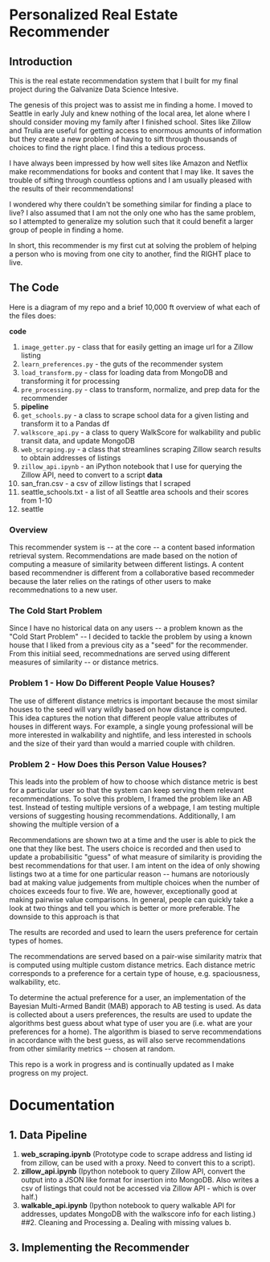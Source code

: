 # Personalized Real Estate Recommender


## Introduction

This is the real estate recommendation system that I built for my final project during the Galvanize Data Science Intesive.

The genesis of this project was to assist me in finding a home. I moved to Seattle in early July and knew nothing of the local area, let alone where I should consider moving my family after I finished school. Sites like Zillow and Trulia are useful for getting access to enormous amounts of information but they create a new problem of having to sift through thousands of choices to find the right place. I find this a tedious process.  

I have always been impressed by how well sites like Amazon and Netflix make recommendations for books and content that I may like. It saves the trouble of sifting through countless options and I am usually pleased with the results of their recommendations!  

I wondered why there couldn't be something similar for finding a place to live? I also assumed that I am not the only one who has the same problem, so I attempted to generalize my solution such that it could benefit a larger group of people in finding a home.  

In short, this recommender is my first cut at solving the problem of helping a person who is moving from one city to another, find the RIGHT place to live.

## The Code
Here is a diagram of my repo and a brief 10,000 ft overview of what each of the files does:

**code**

1. `image_getter.py` - class that for easily getting an image url for a Zillow listing
2. `learn_preferences.py` - the guts of the recommender system 
3. `load_transform.py` - class for loading data from MongoDB and transforming it for processing
4. `pre_processing.py` - class to transform, normalize, and prep data for the recommender
5. **pipeline**
  1. `get_schools.py` - a class to scrape school data for a given listing and transform it to a Pandas df
  2. `walkscore_api.py` - a class to query WalkScore for walkability and public transit data, and update MongoDB
  3. `web_scraping.py` - a class that streamlines scraping Zillow search results to obtain addresses of listings
  4. `zillow_api.ipynb` - an iPython notebook that I use for querying the Zillow API, need to convert to a script **data**
1. san_fran.csv - a csv of zillow listings that I scraped
2. seattle_schools.txt - a list of all Seattle area schools and their scores from 1-10
3. seattle
 


### Overview

This recommender system is -- at the core -- a content based information retrieval system. Recommendations are made based on the notion of computing a measure of similarity between different listings. A content based recommendner is different from a collaborative based recommeder because the later relies on the ratings of other users to make recommednations to a new user. 

### The Cold Start Problem
Since I have no historical data on any users -- a problem known as the "Cold Start Problem" -- I decided to tackle the problem by using a known house that I liked from a previous city as a "seed" for the recommender.  From this initiial seed, recommednations are served using different measures of similarity -- or distance metrics. 

### Problem 1 - How Do Different People Value Houses?
The use of different distance metrics is important because the most similar houses to the seed will vary wildly based on how distance is computed. This idea captures the notion that different people value attributes of houses in different ways. For example, a single young professional will be more interested in walkability and nightlife, and less interested in schools and the size of their yard than would a married couple with children.   

### Problem 2 - How Does this Person Value Houses?
This leads into the problem of how to choose which distance metric is best for a particular user so that the system can keep serving them relevant recommendations. To solve this problem, I framed the problem like an AB test. Instead of testing multiple versions of a webpage, I am testing multiple versions of suggesting housing recommendations. Additionally, I am showing the multiple version of a  

Recommendations are shown two at a time and the user is able to pick the one that they like best. The users choice is recorded and then used to update a probabilisitic "guess" of what measure of similarity is providing the best recommendations for that user. I am intent on the idea of only showing listings two at a time for one particular reason -- humans are notoriously bad at making value judgements from multiple choices when the number of choices exceeds four to five. We are, however, exceptionally good at making pairwise value comparisons. In general, people can quickly take a look at two things and tell you which is better or more preferable. The downside to this approach is that     



The results are recorded and used to learn the users preference for certain types of homes. 

The recommendations are served based on a pair-wise similarity matrix that is computed using multiple custom distance metrics. Each distance metric corresponds to a preference for a certain type of house, e.g. spaciousness, walkability, etc. 

To determine the actual preference for a user, an implementation of the Bayesian Multi-Armed Bandit (MAB) apporach to AB testing is used. As data is collected about a users preferences, the results are used to update the algorithms best guess about what type of user you are (i.e. what are your preferences for a home). The algorithm is biased to serve recommendations in accordance with the best guess, as will also serve recommendations from other similarity metrics -- chosen at random.

This repo is a work in progress and is continually updated as I make progress on my project.

# Documentation

## 1. Data Pipeline
  1. **web_scraping.ipynb** (Prototype code to scrape address and listing id from zillow, can be used with a proxy.  Need to convert this to a script).
  2. **zillow_api.ipynb** (Ipython notebook to query Zillow API, convert the output into a JSON like format for insertion into MongoDB.  Also writes a csv of listings that could not be accessed via Zillow API - which is over half.)
  3. **walkable_api.ipynb** (Ipython notebook to query walkable API for addresses, updates MongoDB with the walkscore info for each listing.)
##2. Cleaning and Processing
  a. Dealing with missing values
  b. 
## 3. Implementing the Recommender

